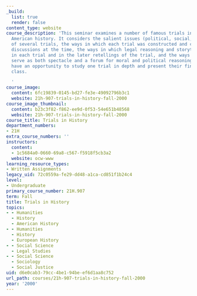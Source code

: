 ```yaml
---
_build:
  list: true
  render: false
content_type: website
course_description: 'This seminar examines a number of famous trials in European and
  American history. It considers the salient issues (political, social, cultural)
  of several trials, the ways in which each trial was constructed and covered in public
  discussions at the time, the ways in which legal reasoning and storytelling interacted
  in each trial and in the later retellings of the trial, and the ways in which trials
  serve as both spectacle and a forum for moral and political reasoning. Students
  have an opportunity to study one trial in depth and present their findings to the
  class.

  '
course_image:
  content: 6fc19839-0145-bd27-fe3e-49092796b3c1
  website: 21h-907-trials-in-history-fall-2000
course_image_thumbnail:
  content: b23c3f82-f862-ee9d-0f53-54e651b48568
  website: 21h-907-trials-in-history-fall-2000
course_title: Trials in History
department_numbers:
- 21H
extra_course_numbers: ''
instructors:
  content:
  - 1c5684a0-0660-69a8-c567-f5918f5cb3a2
  website: ocw-www
learning_resource_types:
- Written Assignments
legacy_uid: 72c0559a-fe29-dd48-a1ca-cd851f1b24c4
level:
- Undergraduate
primary_course_number: 21H.907
term: Fall
title: Trials in History
topics:
- - Humanities
  - History
  - American History
- - Humanities
  - History
  - European History
- - Social Science
  - Legal Studies
- - Social Science
  - Sociology
  - Social Justice
uid: d6e0cab3-79cc-4be1-94be-ef6d1aa8c752
url_path: courses/21h-907-trials-in-history-fall-2000
year: '2000'
---
```

